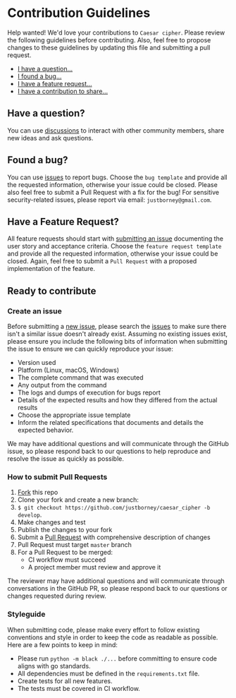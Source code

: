 # Contribution Guidelines

Help wanted! We'd love your contributions to `Caesar cipher`. Please review the 
following guidelines before contributing. Also, feel free to propose changes 
to these guidelines by updating this file and submitting a pull request.

* [I have a question...](#have-a-question)
* [I found a bug...](#found-a-bug)
* [I have a feature request...](#have-a-feature-request)
* [I have a contribution to share...](#ready-to-contribute)

## Have a question?

You can use [discussions](../../discussions) to interact with other community members, 
share new ideas and ask questions.

## Found a bug?
                            
You can use [issues](../../issues) to report bugs. Choose the `bug template` and provide
all the requested information, otherwise your issue could be closed. Please also feel 
free to submit a Pull Request with a fix for the bug! For sensitive security-related 
issues, please report via email: `justborney@gmail.com`.

## Have a Feature Request?

All feature requests should start with [submitting an issue](../../issues/new) 
documenting the user story and acceptance criteria. Choose the 
`feature request template` and provide all the requested information, 
otherwise your issue could be closed. Again, feel free to submit a `Pull Request` 
with a proposed implementation of the feature. 

## Ready to contribute

### Create an issue

Before submitting a [new issue](../../issues/new), please search the 
[issues](../../issues) to make sure there isn't a similar issue doesn't already 
exist. Assuming no existing issues exist, please ensure you include the following 
bits of information when submitting the issue to ensure we can quickly reproduce your 
issue:

* Version used
* Platform (Linux, macOS, Windows)
* The complete command that was executed
* Any output from the command
* The logs and dumps of execution for bugs report
* Details of the expected results and how they differed from the actual results
* Choose the appropriate issue template
* Inform the related specifications that documents and details the expected behavior.

We may have additional questions and will communicate through the GitHub issue, 
so please respond back to our questions to help reproduce and resolve the issue as 
quickly as possible.
### How to submit Pull Requests

1. [Fork][fork] this repo
2. Clone your fork and create a new branch: 
3. `$ git checkout https://github.com/justborney/caesar_cipher -b develop`.
3. Make changes and test
4. Publish the changes to your fork
5. Submit a [Pull Request][pulls] with comprehensive description of changes
6. Pull Request must target `master` branch
7. For a Pull Request to be merged:
   * CI workflow must succeed
   * A project member must review and approve it
   
The reviewer may have additional questions and will communicate through conversations 
in the GitHub PR, so please respond back to our questions or changes requested during 
review.
### <a name="style"></a> Styleguide

When submitting code, please make every effort to follow existing conventions and style 
in order to keep the code as readable as possible.  Here are a few points to keep in mind:

* Please run `python -m black ./...` before committing to ensure code aligns with go standards.
* All dependencies must be defined in the `requirements.txt` file.
* Create tests for all new features.
* The tests must be covered in CI workflow.

[fork]: https://help.github.com/articles/fork-a-repo/
[pulls]: https://help.github.com/articles/creating-a-pull-request/